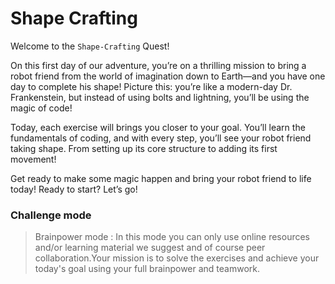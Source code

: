 # Shape Crafting

Welcome to the `Shape-Crafting` Quest!

On this first day of our adventure, you’re on a thrilling mission to bring a robot friend from the world of imagination down to Earth—and you have one day to complete his shape! Picture this: you’re like a modern-day Dr. Frankenstein, but instead of using bolts and lightning, you’ll be using the magic of code!

Today, each exercise will brings you closer to your goal. You’ll learn the fundamentals of coding, and with every step, you’ll see your robot friend taking shape. From setting up its core structure to adding its first movement!

Get ready to make some magic happen and bring your robot friend to life today! Ready to start? Let’s go!

### Challenge mode

> Brainpower mode : In this mode you can only use online resources and/or learning material we suggest and of course peer collaboration.Your mission is to solve the exercises and achieve your today's goal using your full brainpower and teamwork.
